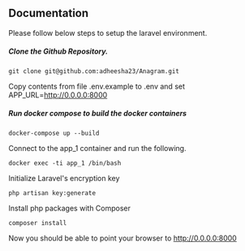 
## Documentation

Please follow below steps to setup the laravel environment.

##### Clone the Github Repository.

```
git clone git@github.com:adheesha23/Anagram.git
```

Copy contents from file .env.example to .env and set APP_URL=http://0.0.0.0:8000


##### Run docker compose to build the docker containers

```
docker-compose up --build
```

Connect to the app_1 container and run the following.

```
docker exec -ti app_1 /bin/bash 
```

Initialize Laravel's encryption key

```
php artisan key:generate
```

Install php packages with Composer

```
composer install
```

Now you should be able to point your browser to http://0.0.0.0:8000
